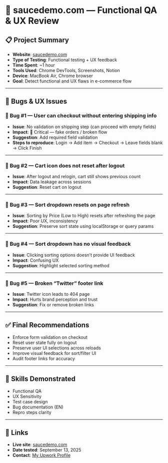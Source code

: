 # 🧪 saucedemo.com — Functional QA & UX Review

## 📋 Project Summary

- **Website**: [saucedemo.com](https://www.saucedemo.com/)
- **Type of Testing**: Functional testing + UX feedback
- **Time Spent**: ~1 hour
- **Tools Used**: Chrome DevTools, Screenshots, Notion
- **Device**: MacBook Air, Chrome browser
- **Goal**: Detect functional and UX flaws in e-commerce flow

---

## 🐞 Bugs & UX Issues

### 🐞 Bug #1 — User can checkout without entering shipping info
- **Issue**: No validation on shipping step (can proceed with empty fields)
- **Impact**: 🚨 Critical — fake orders / broken flow
- **Suggestion**: Add required field validation
- **Steps to reproduce**: Login → Add item → Checkout → Leave fields blank → Click Finish

---

### 🐞 Bug #2 — Cart icon does not reset after logout
- **Issue**: After logout and relogin, cart still shows previous count
- **Impact**: Data leakage across sessions
- **Suggestion**: Reset cart on logout

---

### 🐞 Bug #3 — Sort dropdown resets on page refresh
- **Issue**: Sorting by Price (Low to High) resets after refreshing the page
- **Impact**: Poor UX, inconsistency
- **Suggestion**: Preserve sort state using localStorage or query params

---

### 🐞 Bug #4 — Sort dropdown has no visual feedback
- **Issue**: Clicking sorting options doesn’t provide UI feedback
- **Impact**: Confusing UX
- **Suggestion**: Highlight selected sorting method

---

### 🐞 Bug #5 — Broken “Twitter” footer link
- **Issue**: Twitter icon leads to 404 page
- **Impact**: Hurts brand perception and trust
- **Suggestion**: Fix or remove broken links

---

## ✅ Final Recommendations

- Enforce form validation on checkout
- Reset user state fully on logout
- Preserve user UI selections across reloads
- Improve visual feedback for sort/filter UI
- Audit footer links for accuracy

---

## 🧠 Skills Demonstrated

- Functional QA
- UX Sensitivity
- Test case design
- Bug documentation (EN)
- Repro steps clarity

---

## 🔗 Links

- **Live site**: [saucedemo.com](https://www.saucedemo.com/)
- **Date tested**: September 13, 2025
- **Contact**: [My Upwork Profile](https://www.upwork.com/freelancers/~018bb602a002dd7baaid)
